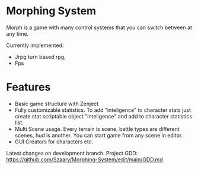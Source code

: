 # Morphing System
Morph is a game with many control systems that you can switch between at any time.

Currently implemented:
 - Jrpg turn based rpg,
 - Fps


# Features
- Basic game structure with Zenject
- Fully customizable statistics. To add "inteligence" to character stats just create stat scriptable object "inteligence" and add to character statistics list.
- Multi Scene usage. Every terrain is scene, battle types are different scenes, hud is another. You can start game from any scene in editor. 
- GUI Creators for characters etc.


Latest changes on development branch.
Project GDD: https://github.com/Szaary/Morphing-System/edit/main/GDD.md
